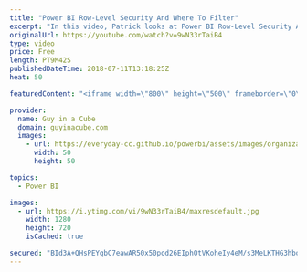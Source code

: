 ```yaml
---
title: "Power BI Row-Level Security And Where To Filter"
excerpt: "In this video, Patrick looks at Power BI Row-Level Security And where to filter. He found that, after applying dynamic security, customers showed up in a slicer when they should not have. Challenge accepted! He walks through Power BI Desktop to show how he fixed his Row-Level Security problem.  LET'S"
originalUrl: https://youtube.com/watch?v=9wN33rTaiB4
type: video
price: Free
length: PT9M42S
publishedDateTime: 2018-07-11T13:18:25Z
heat: 50

featuredContent: "<iframe width=\"800\" height=\"500\" frameborder=\"0\" src=\"https://www.youtube.com/embed/9wN33rTaiB4\" allow=\"accelerometer; autoplay; encrypted-media; gyroscope; picture-in-picture\" allowfullscreen></iframe>"

provider:
  name: Guy in a Cube
  domain: guyinacube.com
  images:
    - url: https://everyday-cc.github.io/powerbi/assets/images/organizations/guyinacube.com-50x50.jpg
      width: 50
      height: 50

topics:
  - Power BI

images:
  - url: https://i.ytimg.com/vi/9wN33rTaiB4/maxresdefault.jpg
    width: 1280
    height: 720
    isCached: true

secured: "BId3A+QHsPEYqbC7eawAR50x50pod26EIphOtVKoheIy4eM/s3MeLKTHG3hbo6+RFEtsj5wLkRmGURmjiZFZU9r/579Osmw2o/DR9JHD91PjbLDzaET419cdLXq6sjGl2gbCdyEgzhKWH0vWVIIgmOIspzq1c4WwJz+qIGebk5jOx63ae/CMC19TdsWi97YrDSKYGy1JrpHGa+s7BVLk3L61qH8f9FQSaXYd09KuAmoR1Hv3qjuwAsH/WTNnxc8JlSiEC0hlikb/wOK/psZTWiE9255stY/AZJVF5IcYGgCGaW9JAfQAguTcDEiAeudIBF/+UVYOma+LEUMxIuhDwCaX3XaZH+PV8JOoeiBN2EHEJ11fuiO7V+Li1JQVYovrj+GB8i0SvTz4GIYHSjzhjbbTxSiWZ2gsFnmlUiVm/HJYgQhxtZd2D0v9RBZoId7o;ghke2lUUnULmeez683uI9Q=="
---
```


